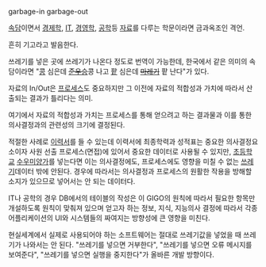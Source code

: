 garbage-in garbage-out

[속담](%EC%86%8D%EB%8B%B4.md)이면서 [경제학](%EA%B2%BD%EC%A0%9C%ED%95%99.md),
[IT](IT.md), [경영학](%EA%B2%BD%EC%98%81%ED%95%99.md),
[공학](%EA%B3%B5%ED%95%99.md)등 [자료](%EC%9E%90%EB%A3%8C.md)를 다루는 학문이라면
금과옥조인 격언.

흔히 기고라고 발음한다.

쓰레기를 넣은 곳에 쓰레기가 나온다 정도로 번역이 가능한데, 한국에서 같은 의미의 속담이라면 "[콩](%EC%BD%A9.md) 심은데
<del>[준우승](%EC%A4%80%EC%9A%B0%EC%8A%B9.md)</del>콩 나고 [팥](%ED%8C%A5.md)
심은데 <del>[마레기](%EB%A7%88%EB%A0%88%EA%B8%B0.md)</del> 팥 난다"가 있다.

자료의 In/Out은 [프로세스](%ED%94%84%EB%A1%9C%EC%84%B8%EC%8A%A4.md)도 중요하지만 그 이전에
자료의 적합성과 가치에 따라서 산출되는 결과가 틀리다는 의미.

여기에서 자료의 적합성과 가치는 프로세스를 통해 얻으려고 하는 결과물과 이를 통한 의사결정과의 관련성의 크기에 결정된다.

적절한 사례로 [이력서](%EC%9D%B4%EB%A0%A5%EC%84%9C.md)를 들 수 있는데 이력서에 최종학력과 성적표는 중요한
의사결정요소이자 사원 선출 프로세스(면접)에 있어서 중요한 데이터로 사용될 수 있지만,
[초등학교](%EC%B4%88%EB%93%B1%ED%95%99%EA%B5%90.md)
[수우미양가](%EC%88%98%EC%9A%B0%EB%AF%B8%EC%96%91%EA%B0%80.md)를 넣는다면 이는 의사결정에도,
프로세스에도 영향을 미칠 수 없는 [쓰레기](%EC%93%B0%EB%A0%88%EA%B8%B0.md)데이터 밖에 안된다. 경우에
따라서는 의사결정과 프로세스의 원활한 작용을 방해할 소지가 있으므로 넣어서는 안 되는 데이터다.

IT나 공학의 경우 DB에서의 테이블의 작성은 이 GIGO의 원칙에 따라서 필요한 항목만 개설하도록 원칙이 맞춰져 있으며 얻고자 하는 정보,
지식, 지능의사 결정에 따라서 각종 어플리케이션의 UI와 시스템들의 짜여지는 방향성에 큰 영향을 미친다.

현실세계에서 실제로 사용되어야 하는 소프트웨어는 절대로 쓰레기값을 넣었을 때 쓰레기가 나와서는 안 된다. "쓰레기를 넣으면 거부한다",
"쓰레기를 넣으면 오류 메시지를 보여준다", "쓰레기를 넣으면 실행을 중지한다"가 올바른 개발 방향이다.


